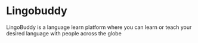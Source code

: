 # Lingobuddy
LingoBuddy is a language learn platform where you can learn or teach your desired language with people across the globe
